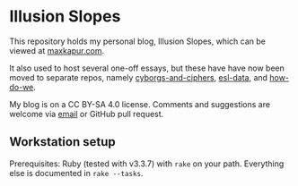 # Illusion Slopes

This repository holds my personal blog, Illusion Slopes, which can be viewed at
[maxkapur.com](https://maxkapur.com).

It also used to host several one-off essays, but these have have now been moved
to separate repos, namely
[cyborgs-and-ciphers](https://github.com/maxkapur/cyborgs-and-ciphers),
[esl-data](https://github.com/maxkapur/esl-data), and
[how-do-we](https://github.com/maxkapur/how-do-we).

My blog is on a CC BY-SA 4.0 license. Comments and suggestions are welcome via
[email](mailto:git@maxkapur.com) or GitHub pull request.

## Workstation setup

Prerequisites: Ruby (tested with v3.3.7) with `rake` on your path. Everything
else is documented in `rake --tasks`.
